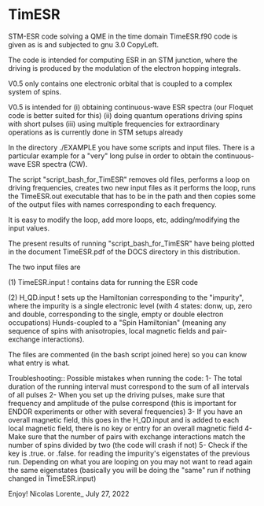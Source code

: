 # TimESR
STM-ESR code solving a QME in the time domain
TimeESR.f90 code is given as is and subjected to gnu 3.0 CopyLeft.

The code is intended for computing ESR in an STM junction, where the driving is produced by the modulation of the electron hopping integrals.

V0.5 only contains one electronic orbital that is coupled to a complex system of spins.

V0.5 is intended for (i) obtaining continuous-wave ESR spectra (our Floquet code is better suited for this) (ii) doing quantum operations driving spins with short pulses (iii) using multiple frequencies for extraordinary operations as is currently done in STM setups already

In the directory ./EXAMPLE you have some scripts and input files. There is a particular example for a "very" long pulse in order to obtain the continuous-wave ESR spectra (CW).

The script "script_bash_for_TimESR" removes old files, performs a loop on driving frequencies, creates two new input files as it performs the loop, runs the TimeESR.out executable that has to be in the path and then copies some of the output files with names corresponding to each frequency.

It is easy to modify the loop, add more loops, etc, adding/modifying the input values.

The present results of running "script_bash_for_TimESR" have being plotted in the document TimeESR.pdf of the DOCS directory in this distribution.

The two input files are

(1) TimeESR.input ! contains data for running the ESR code

(2) H_QD.input ! sets up the Hamiltonian corresponding to the "impurity", where the impurity is a single electronic level (with 4 states: donw, up, zero and double, corresponding to the single, empty or double electron occupations) Hunds-coupled to a "Spin Hamiltonian" (meaning any sequence of spins with anisotropies, local magnetic fields and pair-exchange interactions).

The files are commented (in the bash script joined here) so you can know what entry is what.

Troubleshooting:: Possible mistakes when running the code: 1- The total duration of the running interval must correspond to the sum of all intervals of all pulses 2- When you set up the driving pulses, make sure that frequency and amplitude of the pulse correspond (this is important for ENDOR experiments or other with several frequencies) 3- If you have an overall magnetic field, this goes in the H_QD.input and is added to each local magnetic field, there is no key or entry for an overall magnetic field 4- Make sure that the number of pairs with exchange interactions match the number of spins divided by two (the code will crash if not) 5- Check if the key is .true. or .false. for reading the impurity's eigenstates of the previous run. Depending on what you are looping on you may not want to read again the same eigenstates (basically you will be doing the "same" run if nothing changed in TimeESR.input)

Enjoy! Nicolas Lorente_ July 27, 2022
